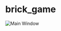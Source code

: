 # brick_game


![Main Window](https://github.com/gautamgupta1811/brick_game/blob/master/Screenshot%20(42).png)
